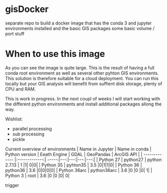 # gisDocker

separate repo to build a docker image that has the conda 3 and jupyter environments installed and the basic GIS packages some basic volume / port stuff

# When to use this image

As you can see the image is quite large. This is the result of having a full conda root environment as well as several other pyhton GIS environments. This solution is therefore suitable for a cloud deployment. You can run this locally but your GIS analysis will benefit from suffient disk storage, plenty of CPU and RAM.  

This is work in progress. In the next coupl of weeks I will start working with the different python environments and install additional packages allong the way.  

Wishlist:
* parallel processing 
* sub processing 
* pickle 

Current overview of environments 
| Name in Jupyter  | Name in conda        | Python version | Eeath Engine | GDAL | GeoPandas | ArcGIS API |
| ------------- |:-------------:| -----:|---:|---:|---:|---:|
| Python 27    | python27 | python 2.7.13 | 1 |1| 0|0|
| Python 35   | pyhton35      |  3.5 |0|1|1|0|
| Python 36 | python36      |   3.6 |0|0|0|0|
| Python 36arc | python36arc |  3.6 |0 |0 |0| 1|
| Python 3 | root   | 3.6 |0 |0 |0| 0|






trigger